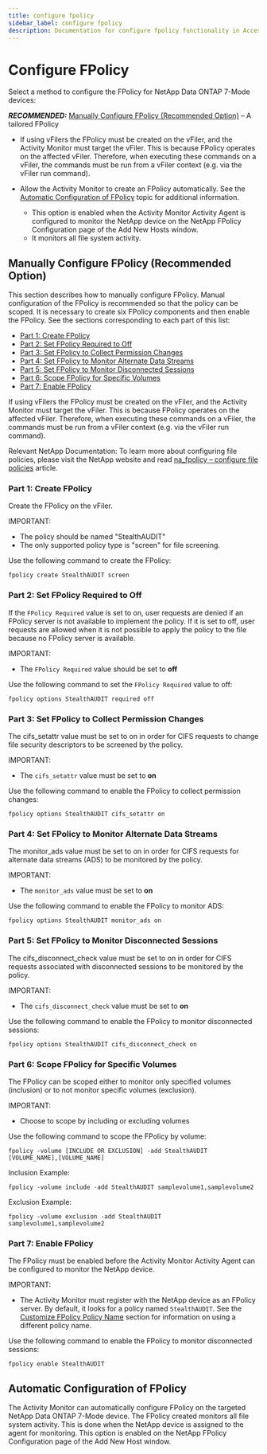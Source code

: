 ```yaml
---
title: configure fpolicy
sidebar_label: configure fpolicy
description: Documentation for configure fpolicy functionality in Access Analyzer including configuration and usage information.
---
```


# Configure FPolicy

Select a method to configure the FPolicy for NetApp Data ONTAP 7-Mode devices:

**_RECOMMENDED:_**
[Manually Configure FPolicy (Recommended Option)](#manually-configure-fpolicy-recommended-option) –
A tailored FPolicy

- If using vFilers the FPolicy must be created on the vFiler, and the Activity Monitor must target
  the vFiler. This is because FPolicy operates on the affected vFiler. Therefore, when executing
  these commands on a vFiler, the commands must be run from a vFiler context (e.g. via the vFiler
  run command).
- Allow the Activity Monitor to create an FPolicy automatically. See the
  [Automatic Configuration of FPolicy](#automatic-configuration-of-fpolicy) topic for additional
  information.

  - This option is enabled when the Activity Monitor Activity Agent is configured to monitor the
    NetApp device on the NetApp FPolicy Configuration page of the Add New Hosts window.
  - It monitors all file system activity.

## Manually Configure FPolicy (Recommended Option)

This section describes how to manually configure FPolicy. Manual configuration of the FPolicy is
recommended so that the policy can be scoped. It is necessary to create six FPolicy components and
then enable the FPolicy. See the sections corresponding to each part of this list:

- [Part 1: Create FPolicy](#part-1-create-fpolicy)
- [Part 2: Set FPolicy Required to Off](#part-2-set-fpolicy-required-to-off)
- [Part 3: Set FPolicy to Collect Permission Changes](#part-3-set-fpolicy-to-collect-permission-changes)
- [Part 4: Set FPolicy to Monitor Alternate Data Streams](#part-4-set-fpolicy-to-monitor-alternate-data-streams)
- [Part 5: Set FPolicy to Monitor Disconnected Sessions](#part-5-set-fpolicy-to-monitor-disconnected-sessions)
- [Part 6: Scope FPolicy for Specific Volumes](#part-6-scope-fpolicy-for-specific-volumes)
- [Part 7: Enable FPolicy](#part-7-enable-fpolicy)

If using vFilers the FPolicy must be created on the vFiler, and the Activity Monitor must target the
vFiler. This is because FPolicy operates on the affected vFiler. Therefore, when executing these
commands on a vFiler, the commands must be run from a vFiler context (e.g. via the vFiler run
command).

Relevant NetApp Documentation: To learn more about configuring file policies, please visit the
NetApp website and read
[na_fpolicy – configure file policies](https://library.netapp.com/ecmdocs/ECMP1196890/html/man1/na_fpolicy.1.html)
article.

### Part 1: Create FPolicy

Create the FPolicy on the vFiler.

IMPORTANT:

- The policy should be named "StealthAUDIT"
- The only supported policy type is "screen" for file screening.

Use the following command to create the FPolicy:

```
fpolicy create StealthAUDIT screen
```

### Part 2: Set FPolicy Required to Off

If the `FPolicy Required` value is set to on, user requests are denied if an FPolicy server is not
available to implement the policy. If it is set to off, user requests are allowed when it is not
possible to apply the policy to the file because no FPolicy server is available.

IMPORTANT:

- The `FPolicy Required` value should be set to **off**

Use the following command to set the `FPolicy Required` value to off:

```
fpolicy options StealthAUDIT required off
```

### Part 3: Set FPolicy to Collect Permission Changes

The cifs_setattr value must be set to on in order for CIFS requests to change file security
descriptors to be screened by the policy.

IMPORTANT:

- The `cifs_setattr` value must be set to **on**

Use the following command to enable the FPolicy to collect permission changes:

```
fpolicy options StealthAUDIT cifs_setattr on
```

### Part 4: Set FPolicy to Monitor Alternate Data Streams

The monitor_ads value must be set to on in order for CIFS requests for alternate data streams (ADS)
to be monitored by the policy.

IMPORTANT:

- The `monitor_ads` value must be set to **on**

Use the following command to enable the FPolicy to monitor ADS:

```
fpolicy options StealthAUDIT monitor_ads on
```

### Part 5: Set FPolicy to Monitor Disconnected Sessions

The cifs_disconnect_check value must be set to on in order for CIFS requests associated with
disconnected sessions to be monitored by the policy.

IMPORTANT:

- The `cifs_disconnect_check` value must be set to **on**

Use the following command to enable the FPolicy to monitor disconnected sessions:

```
fpolicy options StealthAUDIT cifs_disconnect_check on
```

### Part 6: Scope FPolicy for Specific Volumes

The FPolicy can be scoped either to monitor only specified volumes (inclusion) or to not monitor
specific volumes (exclusion).

IMPORTANT:

- Choose to scope by including or excluding volumes

Use the following command to scope the FPolicy by volume:

```
fpolicy ‑volume [INCLUDE OR EXCLUSION] ‑add StealthAUDIT [VOLUME_NAME],[VOLUME_NAME]
```

Inclusion Example:

```
fpolicy ‑volume include ‑add StealthAUDIT samplevolume1,samplevolume2
```

Exclusion Example:

```
fpolicy ‑volume exclusion ‑add StealthAUDIT samplevolume1,samplevolume2
```

### Part 7: Enable FPolicy

The FPolicy must be enabled before the Activity Monitor Activity Agent can be configured to monitor
the NetApp device.

IMPORTANT:

- The Activity Monitor must register with the NetApp device as an FPolicy server. By default, it
  looks for a policy named `StealthAUDIT`. See the
  [Customize FPolicy Policy Name](/docs/accessanalyzer/12.0/configuration/netapp-7-mode/customize-fpolicy.md) section for information on using a different
  policy name.

Use the following command to enable the FPolicy to monitor disconnected sessions:

```
fpolicy enable StealthAUDIT
```

## Automatic Configuration of FPolicy

The Activity Monitor can automatically configure FPolicy on the targeted NetApp Data ONTAP 7-Mode
device. The FPolicy created monitors all file system activity. This is done when the NetApp device
is assigned to the agent for monitoring. This option is enabled on the NetApp FPolicy Configuration
page of the Add New Host window.
